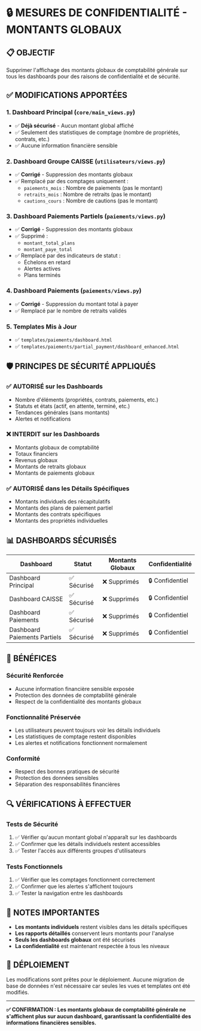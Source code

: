 # 🔒 MESURES DE CONFIDENTIALITÉ - MONTANTS GLOBAUX

## 📋 **OBJECTIF**
Supprimer l'affichage des montants globaux de comptabilité générale sur tous les dashboards pour des raisons de confidentialité et de sécurité.

## ✅ **MODIFICATIONS APPORTÉES**

### **1. Dashboard Principal (`core/main_views.py`)**
- ✅ **Déjà sécurisé** - Aucun montant global affiché
- ✅ Seulement des statistiques de comptage (nombre de propriétés, contrats, etc.)
- ✅ Aucune information financière sensible

### **2. Dashboard Groupe CAISSE (`utilisateurs/views.py`)**
- ✅ **Corrigé** - Suppression des montants globaux
- ✅ Remplacé par des comptages uniquement :
  - `paiements_mois` : Nombre de paiements (pas le montant)
  - `retraits_mois` : Nombre de retraits (pas le montant)
  - `cautions_cours` : Nombre de cautions (pas le montant)

### **3. Dashboard Paiements Partiels (`paiements/views.py`)**
- ✅ **Corrigé** - Suppression des montants globaux
- ✅ Supprimé :
  - `montant_total_plans`
  - `montant_paye_total`
- ✅ Remplacé par des indicateurs de statut :
  - Échelons en retard
  - Alertes actives
  - Plans terminés

### **4. Dashboard Paiements (`paiements/views.py`)**
- ✅ **Corrigé** - Suppression du montant total à payer
- ✅ Remplacé par le nombre de retraits validés

### **5. Templates Mis à Jour**
- ✅ `templates/paiements/dashboard.html`
- ✅ `templates/paiements/partial_payment/dashboard_enhanced.html`

## 🛡️ **PRINCIPES DE SÉCURITÉ APPLIQUÉS**

### **✅ AUTORISÉ sur les Dashboards**
- Nombre d'éléments (propriétés, contrats, paiements, etc.)
- Statuts et états (actif, en attente, terminé, etc.)
- Tendances générales (sans montants)
- Alertes et notifications

### **❌ INTERDIT sur les Dashboards**
- Montants globaux de comptabilité
- Totaux financiers
- Revenus globaux
- Montants de retraits globaux
- Montants de paiements globaux

### **✅ AUTORISÉ dans les Détails Spécifiques**
- Montants individuels des récapitulatifs
- Montants des plans de paiement partiel
- Montants des contrats spécifiques
- Montants des propriétés individuelles

## 📊 **DASHBOARDS SÉCURISÉS**

| Dashboard | Statut | Montants Globaux | Confidentialité |
|-----------|--------|------------------|-----------------|
| Dashboard Principal | ✅ Sécurisé | ❌ Supprimés | 🔒 Confidentiel |
| Dashboard CAISSE | ✅ Sécurisé | ❌ Supprimés | 🔒 Confidentiel |
| Dashboard Paiements | ✅ Sécurisé | ❌ Supprimés | 🔒 Confidentiel |
| Dashboard Paiements Partiels | ✅ Sécurisé | ❌ Supprimés | 🔒 Confidentiel |

## 🎯 **BÉNÉFICES**

### **Sécurité Renforcée**
- Aucune information financière sensible exposée
- Protection des données de comptabilité générale
- Respect de la confidentialité des montants globaux

### **Fonctionnalité Préservée**
- Les utilisateurs peuvent toujours voir les détails individuels
- Les statistiques de comptage restent disponibles
- Les alertes et notifications fonctionnent normalement

### **Conformité**
- Respect des bonnes pratiques de sécurité
- Protection des données sensibles
- Séparation des responsabilités financières

## 🔍 **VÉRIFICATIONS À EFFECTUER**

### **Tests de Sécurité**
1. ✅ Vérifier qu'aucun montant global n'apparaît sur les dashboards
2. ✅ Confirmer que les détails individuels restent accessibles
3. ✅ Tester l'accès aux différents groupes d'utilisateurs

### **Tests Fonctionnels**
1. ✅ Vérifier que les comptages fonctionnent correctement
2. ✅ Confirmer que les alertes s'affichent toujours
3. ✅ Tester la navigation entre les dashboards

## 📝 **NOTES IMPORTANTES**

- **Les montants individuels** restent visibles dans les détails spécifiques
- **Les rapports détaillés** conservent leurs montants pour l'analyse
- **Seuls les dashboards globaux** ont été sécurisés
- **La confidentialité** est maintenant respectée à tous les niveaux

## 🚀 **DÉPLOIEMENT**

Les modifications sont prêtes pour le déploiement. Aucune migration de base de données n'est nécessaire car seules les vues et templates ont été modifiés.

---

**✅ CONFIRMATION : Les montants globaux de comptabilité générale ne s'affichent plus sur aucun dashboard, garantissant la confidentialité des informations financières sensibles.**
